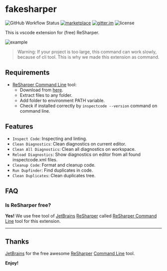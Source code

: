 # fakesharper

![GitHub Workflow Status](https://img.shields.io/github/workflow/status/fakesharper/fakesharper/CI?logo=github&style=flat-square)
[![marketplace](https://img.shields.io/visual-studio-marketplace/v/fakesharper.fakesharper?style=flat-square)](https://marketplace.visualstudio.com/items?itemName=fakesharper.fakesharper)
[![gitter.im](https://img.shields.io/gitter/room/fakesharper/community?style=flat-square)](https://gitter.im/fakesharper/community)
![license](https://img.shields.io/github/license/fakesharper/fakesharper?style=flat-square)

This is vscode extension for (free) ReSharper.

![example](https://raw.githubusercontent.com/fakesharper/fakesharper/master/assets/example.gif)

> Warning: If your project is too large, this command can work slowly, because of cli tool. This is why we made this extension as command.

## Requirements

* [ReSharper Command Line](https://www.jetbrains.com/resharper/features/command-line.html) tool:
  * Download from [here](https://www.jetbrains.com/resharper/download/#section=commandline).
  * Extract files to any folder.
  * Add folder to environment PATH variable.
  * Check if installed correctly by `inspectcode --version` command on command line.

## Features

* `Inspect Code`: Inspecting and linting.
* `Clean Diagnostics`: Clean diagnostics on current editor.
* `Clean All Diagnostics`: Clean all diagnostics on workspace.
* `Reload Diagnostics`: Show diagnostics on editor from all found inspectcode.xml files.
* `Cleanup Code`: Format and cleanup code.
* `Run Dupfinder`: Find duplicates in code.
* `Clean Duplicates`: Clean duplicates tree.

## FAQ

### Is ReSharper free?

**Yes!** We use free tool of [JetBrains](https://www.jetbrains.com/) [ReSharper](https://www.jetbrains.com/resharper/) called [ReSharper Command Line](https://www.jetbrains.com/resharper/features/command-line.html) tool for this extension.

-----------------------------------------------------------------------------------------------------------

## Thanks

[JetBrains](https://www.jetbrains.com/) for the free awesome [ReSharper](https://www.jetbrains.com/resharper/) [Command Line](https://www.jetbrains.com/resharper/features/command-line.html) tool.

**Enjoy!**
